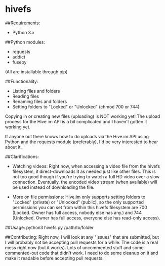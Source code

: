 hivefs
======

##Requirements:
* Python 3.x

##Python modules:
* requests
* addict
* fusepy

(All are installable through pip)


##Functionality:
* Listing files and folders
* Reading files
* Renaming files and folders
* Setting folders to "Locked" or "Unlocked" (chmod 700 or 744)

Copying in or creating new files (uploading) is NOT working yet!
The upload process for the Hive.im API is a bit complicated and I haven't gotten it working yet.

If anyone out there knows how to do uploads via the Hive.im API using Python and the requests module (preferably), I'd be very interested to hear about it.

##Clarifications:
* Watching videos: Right now, when accessing a video file from the hivefs filesystem, it direct-downloads it as needed just like other files. This is not too good though if you're trying to watch a full HD video over a slow connection. Eventually, the encoded video stream (when available) will be used instead of downloading the file.

* More on file permissions: Hive.im only supports setting folders to "Locked" (private) or "Unlocked" (public), so the only supported permissions you can set from within this hivefs filesystem are 700 (Locked. Owner has full access, nobody else has any.) and 744 (Unlocked. Owner has full access, everyone else has read-only access).

##Usage:
    python3 hivefs.py /path/to/folder


##Contributing:
Right now, I will look at any "issues" that are submitted, but I will probably not be accepting pull requests for a while. The code is a real mess right now (but it works). Lots of uncommented stuff and some commented-out code that didn't work. I need to do some cleanup on it and make it readable before accepting pull requests.
